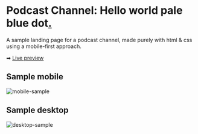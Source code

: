 # Podcast Channel: Hello world pale blue dot[.](#)

A sample landing page for a podcast channel, made purely with html & css using a mobile-first approach.

➡ [Live preview](https://franjk.github.io/podcast-channel)

## Sample mobile

![mobile-sample](https://i.imgur.com/oTu1UKz.png)

## Sample desktop

![desktop-sample](https://i.imgur.com/Dwwdw2E.png)
